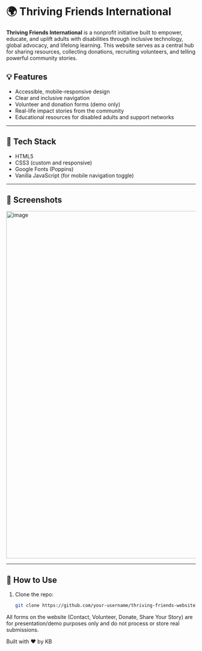 # 🌍 Thriving Friends International

**Thriving Friends International** is a nonprofit initiative built to empower, educate, and uplift adults with disabilities through inclusive technology, global advocacy, and lifelong learning. This website serves as a central hub for sharing resources, collecting donations, recruiting volunteers, and telling powerful community stories.

## 💡 Features

- Accessible, mobile-responsive design
- Clear and inclusive navigation
- Volunteer and donation forms (demo only)
- Real-life impact stories from the community
- Educational resources for disabled adults and support networks

---

## 🧩 Tech Stack

- HTML5
- CSS3 (custom and responsive)
- Google Fonts (Poppins)
- Vanilla JavaScript (for mobile navigation toggle)

---

## 📸 Screenshots

<img width="923" alt="image" src="https://github.com/user-attachments/assets/debf54df-cddc-4d0e-b10c-4d6cbe3ee844" />

---

## 🚀 How to Use

1. Clone the repo:
   ```bash
   git clone https://github.com/your-username/thriving-friends-website.git

All forms on the website (Contact, Volunteer, Donate, Share Your Story) are for presentation/demo purposes only and do not process or store real submissions.

Built with ❤️ by KB

